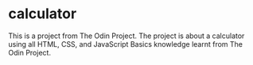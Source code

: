 # calculator
This is a project from The Odin Project. The project is about a calculator using all HTML, CSS, and JavaScript Basics knowledge learnt from The Odin Project.
